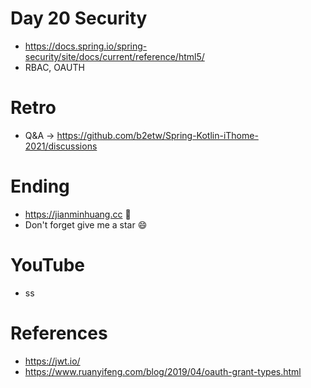 # Day 20 Security
* https://docs.spring.io/spring-security/site/docs/current/reference/html5/
* RBAC, OAUTH

# Retro
* Q&A -> https://github.com/b2etw/Spring-Kotlin-iThome-2021/discussions

# Ending
* https://jianminhuang.cc 🌈
* Don't forget give me a star 😄

# YouTube
* ss

# References
* https://jwt.io/
* https://www.ruanyifeng.com/blog/2019/04/oauth-grant-types.html
